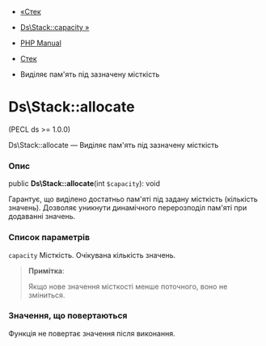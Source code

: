 - [«Стек](class.ds-stack.md)
- [Ds\Stack::capacity »](ds-stack.capacity.md)

- [PHP Manual](index.md)
- [Стек](class.ds-stack.md)
- Виділяє пам'ять під зазначену місткість

# Ds\Stack::allocate

(PECL ds \>= 1.0.0)

Ds\Stack::allocate — Виділяє пам'ять під зазначену місткість

### Опис

public **Ds\Stack::allocate**(int `$capacity`): void

Гарантує, що виділено достатньо пам'яті під задану місткість
(кількість значень). Дозволяє уникнути динамічного
перерозподіл пам'яті при додаванні значень.

### Список параметрів

`capacity`
Місткість. Очікувана кількість значень.

> **Примітка**:
>
> Якщо нове значення місткості менше поточного, воно не зміниться.

### Значення, що повертаються

Функція не повертає значення після виконання.
